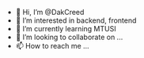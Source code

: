 - 👋 Hi, I’m @DakCreed
- 👀 I’m interested in backend, frontend
- 🌱 I’m currently learning MTUSI 
- 💞️ I’m looking to collaborate on ...
- 📫 How to reach me ...

<!---
DakCreed/DakCreed is a ✨ special ✨ repository because its `README.md` (this file) appears on your GitHub profile.
You can click the Preview link to take a look at your changes.
--->
